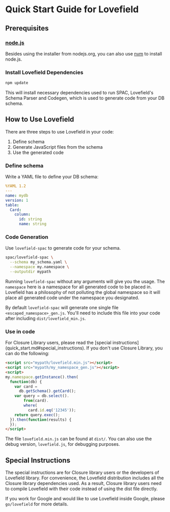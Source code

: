 # Quick Start Guide for Lovefield

## Prerequisites

### [node.js](http://nodejs.org)

Besides using the installer from nodejs.org, you can also use
[nvm](https://github.com/creationix/nvm) to install node.js.

### Install Lovefield Dependencies

```bash
npm update
```

This will install necessary dependencies used to run SPAC, Lovefield's Schema
Parser and Codegen, which is used to generate code from your DB schema.

## How to Use Lovefield

There are three steps to use Lovefield in your code:

1. Define schema
2. Generate JavaScript files from the schema
3. Use the generated code

### Define schema

Write a YAML file to define your DB schema:

```yaml
%YAML 1.2
---
name: mydb
version: 1
table:
  Card:
    column:
      id: string
      name: string
```

### Code Generation

Use `lovefield-spac` to generate code for your schema.

```bash
spac/lovefield-spac \
  --schema my_schema.yaml \
  --namespace my.namespace \
  --outputdir mypath
```

Running `lovefield-spac` without any arguments will give you the usage. The
`namespace` here is a namespace for all generated code to be placed in.
Lovefield has a philosophy of not polluting the global namespace so it will
place all generated code under the namespace you designated.

By default `lovefield-spac` will generate one single file
`<escaped_namespace>_gen.js`. You'll need to include this file into your code
after including `dist/lovefield_min.js`.


### Use in code

For Closure Library users, please read the [special instructions]
(quick_start.md#special_instructions). If you don't use Closure Library, you can
do the following:

```html
<script src="mypath/lovefield.min.js"></script>
<script src="mypath/my_namespace_gen.js"></script>
<script>
my.namespace.getInstance().then(
  function(db) {
    var card =
      db.getSchema().getCard();
    var query = db.select().
        from(card).
        where(
          card.id.eq('12345'));
    return query.exec();
  }).then(function(results) {
  });
</script>
```

The file `lovefield.min.js` can be found at `dist/`. You can also use the debug
version, `lovefield.js`, for debugging purposes.

## Special Instructions

The special instructions are for Closure library users or the developers of
Lovefield library. For convenience, the Lovefield distribution includes all the
Closure library dependencies used. As a result, Closure library users need to
compile Lovefield with their code instead of using the dist file directly.

If you work for Google and would like to use Lovefield inside Google, please
`go/lovefield` for more details.
